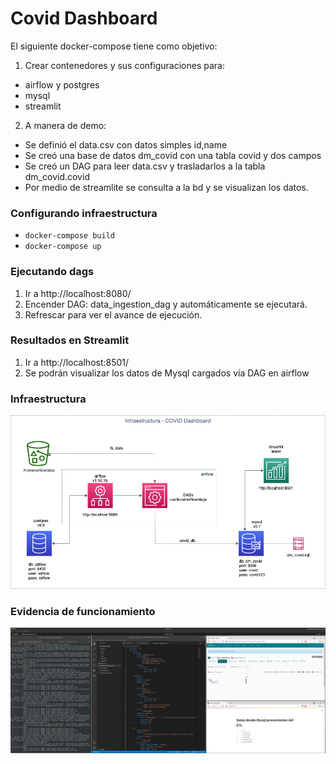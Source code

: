 # Covid Dashboard

El siguiente docker-compose tiene como objetivo:

1. Crear contenedores y sus configuraciones para:
- airflow y postgres
- mysql
- streamlit

2. A manera de demo:
- Se definió el data.csv con datos simples id,name
- Se creó una base de datos dm_covid con una tabla covid y dos campos
- Se creó un DAG para leer data.csv y trasladarlos a la tabla dm_covid.covid
- Por medio de streamlite se consulta a la bd y se visualizan los datos.

### Configurando infraestructura

- `docker-compose build`
- `docker-compose up`

### Ejecutando dags

1. Ir a http://localhost:8080/
2. Encender DAG: data_ingestion_dag y automáticamente se ejecutará.
3. Refrescar para ver el avance de ejecución.

### Resultados en Streamlit

1. Ir a http://localhost:8501/
2. Se podrán visualizar los datos de Mysql cargados vía DAG en airflow

### Infraestructura

![Infraestructura](https://github.com/CarlosGarlem/productdev_covid/blob/main/covidDashboard/img/InfraestructuraCovidDashboard.png?raw=true)

### Evidencia de funcionamiento
![Funcionamiento](https://github.com/CarlosGarlem/productdev_covid/blob/main/covidDashboard/img/execute.png?raw=true)
